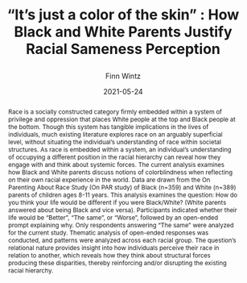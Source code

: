---
author: Finn Wintz
title: |
    “It’s just a color of the skin” : How Black and White Parents Justify Racial Sameness Perception
date: 2021-05-24
Document Type: Poster
abstract: |
    Race is a socially constructed category firmly embedded within a system of privilege and oppression that places White people at the top and Black people at the bottom.  Though this system has tangible implications in the lives of individuals, much existing literature explores race on an arguably superficial level, without situating the individual’s understanding of race within societal structures.  As race is embedded within a system, an individual’s understanding of occupying a different position in the racial hierarchy can reveal how they engage with and think about systemic forces.  The current analysis examines how Black and White parents discuss notions of colorblindness when reflecting on their own racial experience in the world.  Data are drawn from the On Parenting About Race Study (On PAR study) of Black (n=359) and White (n=389) parents of children ages 8-11 years.  This analysis examines the question: How do you think your life would be different if you were Black/White? (White parents answered about being Black and vice versa).  Participants indicated whether their life would be “Better”, “The same”, or “Worse”, followed by an open-ended prompt explaining why.  Only respondents answering “The same” were analyzed for the current study.  Thematic analysis of open-ended responses was conducted, and patterns were analyzed across each racial group.  The question’s relational nature provides insight into how individuals perceive their race in relation to another, which reveals how they think about structural forces producing these disparities, thereby reinforcing and/or disrupting the existing racial hierarchy.
major: Undecided (Psychology)
senior_thesis: no
our_funding: no
faculty_advisor: Dr. Leoandra Onnie Rogers
doi: 10.21985/n2-rx0b-2h23
college: "Weinberg College of Arts and Sciences"
subject: "Social Sciences"
---